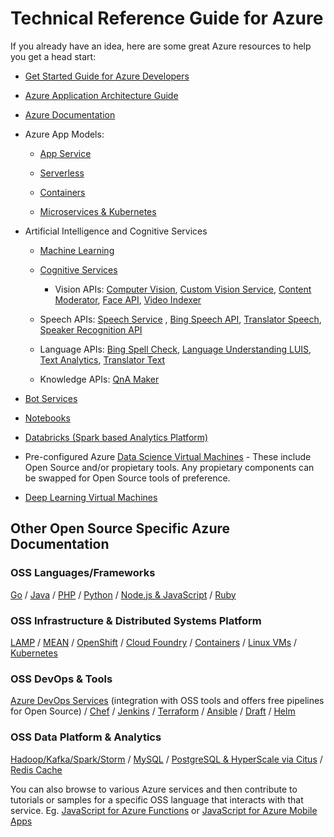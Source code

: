 # Technical Reference Guide for Azure

If you already have an idea, here are some great Azure resources to help you get
a head start:

* [Get Started Guide for Azure Developers](https://docs.microsoft.com/en-us/azure/guides/developer/azure-developer-guide)

* [Azure Application Architecture Guide](https://docs.microsoft.com/en-us/azure/architecture/guide/)

* [Azure Documentation](https://docs.microsoft.com/en-us/azure/)

* Azure App Models:

  * [App Service](https://docs.microsoft.com/en-us/azure/app-service/)

  * [Serverless](https://docs.microsoft.com/en-us/azure/azure-functions/)

  * [Containers](https://docs.microsoft.com/en-us/azure/containers/)

  * [Microservices & Kubernetes](https://docs.microsoft.com/en-us/azure/aks/)

* Artificial Intelligence and Cognitive Services

  * [Machine Learning](https://docs.microsoft.com/en-us/azure/machine-learning/)

  * [Cognitive Services](https://docs.microsoft.com/en-us/azure/cognitive-services/)

    * Vision APIs: [Computer Vision](https://docs.microsoft.com/azure/cognitive-services/computer-vision/),
      [Custom Vision Service](https://docs.microsoft.com/azure/cognitive-services/Custom-Vision-Service/home), [Content Moderator](https://docs.microsoft.com/azure/cognitive-services/content-moderator/overview),
      [Face API](https://docs.microsoft.com/azure/cognitive-services/face/),
      [Video Indexer](https://docs.microsoft.com/azure/cognitive-services/video-indexer/video-indexer-overview)

  * Speech APIs: [Speech Service](https://docs.microsoft.com/azure/cognitive-services/speech-service/)
      , [Bing Speech API](https://docs.microsoft.com/azure/cognitive-services/speech/home),
      [Translator Speech](https://docs.microsoft.com/azure/cognitive-services/translator-speech/),
      [Speaker Recognition API](https://docs.microsoft.com/azure/cognitive-services/speaker-recognition/home)

  * Language APIs: [Bing Spell Check](https://docs.microsoft.com/azure/cognitive-services/bing-spell-check/),
      [Language Understanding LUIS](https://docs.microsoft.com/azure/cognitive-services/luis/), [Text Analytics](https://docs.microsoft.com/azure/cognitive-services/text-analytics/),
      [Translator Text](https://docs.microsoft.com/azure/cognitive-services/translator/)

  * Knowledge APIs: [QnA Maker](https://docs.microsoft.com/azure/cognitive-services/qnamaker/index)

* [Bot Services](https://docs.microsoft.com/en-us/azure/bot-service/?view=azure-bot-service-4.0)

* [Notebooks](https://docs.microsoft.com/en-us/azure/notebooks/)

* [Databricks (Spark based Analytics Platform)](https://docs.microsoft.com/en-us/azure/azure-databricks/what-is-azure-databricks)

* Pre-configured Azure [Data Science Virtual Machines](https://docs.microsoft.com/en-us/azure/machine-learning/data-science-virtual-machine/overview) - These include Open Source and/or propietary tools. Any propietary components can be swapped for Open Source tools of preference.

* [Deep Learning Virtual Machines](https://docs.microsoft.com/en-us/azure/machine-learning/data-science-virtual-machine/deep-learning-dsvm-overview)

## Other Open Source Specific Azure Documentation

### OSS Languages/Frameworks

[Go](./https://docs.microsoft.com/en-us/go/azure/) / [Java](./https://docs.microsoft.com/en-us/java/azure/) / [PHP](./https://docs.microsoft.com/en-us/azure/app-service/app-service-web-get-started-php) / [Python](./https://docs.microsoft.com/en-us/python/azure/?view=azure-python) / [Node.js & JavaScript](./https://docs.microsoft.com/en-us/javascript/azure/?view=azure-node-latest) / [Ruby](./https://azure.microsoft.com/en-us/develop/ruby/)

### OSS Infrastructure & Distributed Systems Platform

[LAMP](./https://docs.microsoft.com/en-us/azure/virtual-machines/linux/tutorial-lamp-stack) / [MEAN](./https://docs.microsoft.com/en-us/azure/virtual-machines/linux/tutorial-mean-stack) / [OpenShift](./https://docs.microsoft.com/en-us/azure/virtual-machines/linux/openshift-get-started) / [Cloud Foundry](./https://docs.microsoft.com/en-us/azure/virtual-machines/linux/cloudfoundry-get-started) / [Containers](./https://docs.microsoft.com/en-us/azure/containers/) / [Linux VMs](./https://docs.microsoft.com/en-us/azure/virtual-machines/linux/) / [Kubernetes](./https://docs.microsoft.com/en-us/azure/aks/)

### OSS DevOps & Tools

[Azure DevOps Services](./https://docs.microsoft.com/en-us/azure/devops/deploy-azure/?view=azure-devops) (integration with OSS tools and offers free pipelines for Open Source) / [Chef](./https://docs.microsoft.com/en-us/azure/chef/) / [Jenkins](./https://docs.microsoft.com/en-us/azure/jenkins/) / [Terraform](./https://docs.microsoft.com/en-us/azure/terraform/) / [Ansible](./https://docs.microsoft.com/en-us/azure/ansible/) / [Draft](./https://docs.microsoft.com/en-us/azure/aks/kubernetes-draft) / [Helm](./https://docs.microsoft.com/en-us/azure/aks/kubernetes-helm)

### OSS Data Platform & Analytics

[Hadoop/Kafka/Spark/Storm](./https://docs.microsoft.com/en-us/azure/hdinsight/) / [MySQL](./https://docs.microsoft.com/en-us/azure/mysql/) / [PostgreSQL & HyperScale via Citus](./https://docs.microsoft.com/en-us/azure/postgresql/) / [Redis Cache](./https://docs.microsoft.com/en-us/azure/redis-cache/)

You can also browse to various Azure services and then contribute to tutorials or samples for a specific OSS language that interacts with that service. Eg. [JavaScript for Azure Functions](./https://docs.microsoft.com/en-us/azure/azure-functions/functions-reference-node) or [JavaScript for Azure Mobile Apps](./https://docs.microsoft.com/en-us/azure/app-service-mobile/app-service-mobile-html-how-to-use-client-library)

